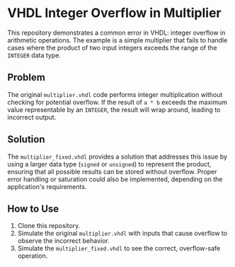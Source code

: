 # VHDL Integer Overflow in Multiplier

This repository demonstrates a common error in VHDL: integer overflow in arithmetic operations.  The example is a simple multiplier that fails to handle cases where the product of two input integers exceeds the range of the `INTEGER` data type.

## Problem

The original `multiplier.vhdl` code performs integer multiplication without checking for potential overflow.  If the result of `a * b` exceeds the maximum value representable by an `INTEGER`, the result will wrap around, leading to incorrect output.

## Solution

The `multiplier_fixed.vhdl` provides a solution that addresses this issue by using a larger data type (`signed` or `unsigned`) to represent the product, ensuring that all possible results can be stored without overflow.  Proper error handling or saturation could also be implemented, depending on the application's requirements.

## How to Use

1. Clone this repository.
2. Simulate the original `multiplier.vhdl` with inputs that cause overflow to observe the incorrect behavior.
3. Simulate the `multiplier_fixed.vhdl` to see the correct, overflow-safe operation.
